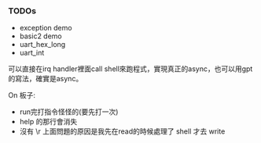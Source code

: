 ### TODOs
* exception demo
* basic2 demo
* uart_hex_long
* uart_int

可以直接在irq handler裡面call shell來跑程式，實現真正的async，也可以用gpt的寫法，確實是async。

On 板子:
* run完打指令怪怪的(要先打一次)
* help 的那行會消失
* 沒有 \r
上面問題的原因是我先在read的時候處理了 shell 才去 write